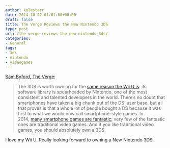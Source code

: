 ```yaml
---
author: kylestarr
date: 2014-10-22 01:01:00+00:00
draft: false
title: The Verge Reviews the New Nintendo 3DS
type: post
url: /the-verge-reviews-the-new-nintendo-3ds/
categories:
- General
tags:
- 3ds
- nintendo
- videogames
---
```


[Sam Byford, The Verge](http://www.theverge.com/2014/10/21/7025667/new-nintendo-3ds-review):

> The 3DS is worth owning for the [same reason the Wii U is](http://www.theverge.com/2014/8/27/6073421/why-you-should-buy-a-nintendo-wii-u): its software library is spearheaded by Nintendo, one of the most consistent and talented developers in the world. There’s no doubt that smartphones have taken a big chunk out of the DS’ user base, but all that proves is that a whole lot of people bought a DS because it was first to what we would now call smartphone-style games. In 2014, [many smartphone games are fantastic](http://www.theverge.com/2014/10/14/6974135/best-iphone-games); very few of the fantastic ones are traditional video games. And if you like traditional video games, you should absolutely own a 3DS.

I love my Wii U. Really looking forward to owning a New Nintendo 3DS.
